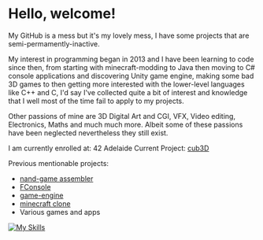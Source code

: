 # Hello, welcome!

My GitHub is a mess but it's my lovely mess, I have some projects that are semi-permamently-inactive.

My interest in programming began in 2013 and I have been learning to code since then, from starting with minecraft-modding to Java then moving to C# console applications and discovering Unity game engine, making some bad 3D games to then getting more interested with the lower-level languages like C++ and C, I'd say I've collected quite a bit of interest and knowledge that I well most of the time fail to apply to my projects.

Other passions of mine are 3D Digital Art and CGI, VFX, Video editing, Electronics, Maths
 and much much more.
Albeit some of these passions have been neglected nevertheless they still exist.

I am currently enrolled at: 42 Adelaide
Current Project: [cub3D](https://github.com/gmfCoding/cubed)

Previous mentionable projects:
- [nand-game assembler](https://github.com/gmfCoding/Nandgame-Assembler)
- [FConsole](https://github.com/gmfCoding/FConsole)
- [game-engine](https://github.com/gmfCoding/openengine)
- [minecraft clone](https://github.com/gmfCoding/minecraft-clone)
- Various games and apps

[![My Skills](https://skillicons.dev/icons?i=c,cpp,cs,java,js,html,css,blender,unity,eclipse,vim,vscode,git,github)](https://skillicons.dev)
